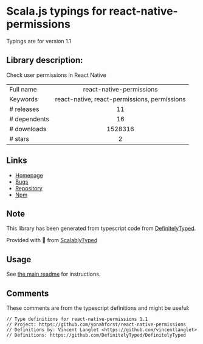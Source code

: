 
# Scala.js typings for react-native-permissions

Typings are for version 1.1

## Library description:
Check user permissions in React Native

|                    |                 |
| ------------------ | :-------------: |
| Full name          | react-native-permissions |
| Keywords           | react-native, react-permissions, permissions |
| # releases         | 11 |
| # dependents       | 16 |
| # downloads        | 1528316 |
| # stars            | 2 |

## Links
- [Homepage](https://github.com/yonahforst/react-native-permissions)
- [Bugs](https://github.com/yonahforst/react-native-permissions/issues)
- [Repository](https://github.com/yonahforst/react-native-permissions)
- [Npm](https://www.npmjs.com/package/react-native-permissions)
    


## Note
This library has been generated from typescript code from [DefinitelyTyped](https://definitelytyped.org).

Provided with :purple_heart: from [ScalablyTyped](https://github.com/oyvindberg/ScalablyTyped)

## Usage
See [the main readme](../../readme.md) for instructions.

## Comments

These comments are from the typescript definitions and might be useful:
```
// Type definitions for react-native-permissions 1.1
// Project: https://github.com/yonahforst/react-native-permissions
// Definitions by: Vincent Langlet <https://github.com/vincentlanglet>
// Definitions: https://github.com/DefinitelyTyped/DefinitelyTyped

```

